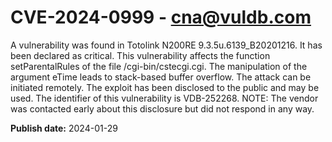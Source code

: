 # CVE-2024-0999 - cna@vuldb.com

A vulnerability was found in Totolink N200RE 9.3.5u.6139_B20201216. It has been declared as critical. This vulnerability affects the function setParentalRules of the file /cgi-bin/cstecgi.cgi. The manipulation of the argument eTime leads to stack-based buffer overflow. The attack can be initiated remotely. The exploit has been disclosed to the public and may be used. The identifier of this vulnerability is VDB-252268. NOTE: The vendor was contacted early about this disclosure but did not respond in any way.

**Publish date:** 2024-01-29
